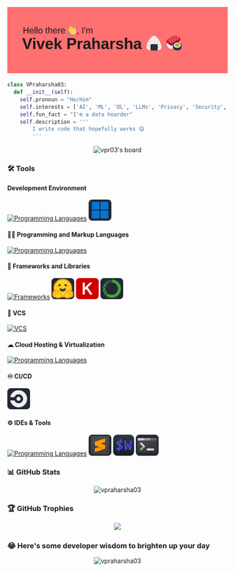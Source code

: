 ![Header](https://raw.githubusercontent.com/VPraharsha03/VPraharsha03/master/header2.png)

```python
class VPraharsha03:
  def __init__(self):
    self.pronoun = "He/Him"
    self.interests = ['AI', 'ML', 'DL', 'LLMs', 'Privacy', 'Security', 'Automation', 'Scripting']
    self.fun_fact = "I'm a data hoarder"
    self.description = '''
        I write code that hopefully works 😋
        '''
```

<p align="center"> <img src="https://holopin.io/api/user/board?user=vpr03" alt="vpr03's board" /> </p>

### 🛠 Tools

#### Development Environment
[![Programming Languages](https://skillicons.dev/icons?i=linux&theme=dark)]()
<img src="https://raw.githubusercontent.com/VPraharsha03/VPraharsha03/readme-test-1/res/W10.svg" alt="Windows 10" width="52"/>

#### 👨‍💻 Programming and Markup Languages
[![Programming Languages](https://skillicons.dev/icons?i=python,c,cs,bash,powershell,html,css,markdown&theme=dark)]()

#### 🧰 Frameworks and Libraries
[![Frameworks](https://skillicons.dev/icons?i=dotnet,pytorch,tauri,tensorflow&theme=dark)]()
<img src="https://raw.githubusercontent.com/VPraharsha03/VPraharsha03/readme-test-1/res/huggingface-svg_1.svg" alt="HuggingFace" width="52"/>
<img src="https://raw.githubusercontent.com/VPraharsha03/VPraharsha03/e3b510fafd04d8000574f8413f5dd7e149e56173/res/keras.svg" alt="Keras" width="52"/>
<img src="https://raw.githubusercontent.com/VPraharsha03/VPraharsha03/readme-test-1/res/Anaconda.svg" alt="Anaconda" width="52"/>

#### 🔧 VCS
[![VCS](https://skillicons.dev/icons?i=git,github&theme=dark)]()

#### ☁ Cloud Hosting & Virtualization
[![Programming Languages](https://skillicons.dev/icons?i=gcp,heroku,vercel,docker&theme=dark)]()

#### ♾ CI/CD
<img src="https://github.com/VPraharsha03/VPraharsha03/raw/readme-test-1/res/CircleCI.svg" alt="CircleCI" width="52"/>

#### ⚙ IDEs & Tools
[![Programming Languages](https://skillicons.dev/icons?i=vscode,visualstudio&theme=dark)]()
<img src="https://raw.githubusercontent.com/VPraharsha03/VPraharsha03/readme-test-1/res/SublimeText.svg" alt="SublimeText" width="52"/>
<img src="https://raw.githubusercontent.com/wez/wezterm/baf9d970816e015bee41ed5eb9186ef7f71c454c/assets/icon/wezterm-icon.svg" alt="WezTerm" width="48"/>
<img src="https://raw.githubusercontent.com/VPraharsha03/VPraharsha03/67f4b91707a751beaf20cfce457c85ec1a5d0b9a/res/WindowsTerminal.svg" alt="Windows Terminal" width="52"/>

### 📊 GitHub Stats

<p align="center"> <img src="https://github-readme-stats.vercel.app/api?username=vpraharsha03&&theme=transparent&show_icons=true" alt="vpraharsha03" /> </p>

### 🏆 GitHub Trophies

<p align="center"> <img src="https://github-profile-trophy.vercel.app/?username=VPraharsha03&theme=gruvbox&no-frame=false&no-bg=true&margin-w=4&rank=-C&row=2&column=3" /> </p>

<!--<img alt="C#" src="https://img.shields.io/badge/-C%23-228b22?style=flat-square&logo=C%23&logoColor=white">
<img alt=".NET" src="https://img.shields.io/badge/-.NET-512BD4?style=flat-square&logo=dot-net">-->

### 😂 Here's some developer wisdom to brighten up your day 

<p align="center"> <img src="https://dev-humor.vercel.app/api?theme=dark" alt="vpraharsha03" /> </p>
